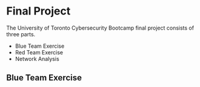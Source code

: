 # Final Project
The University of Toronto Cybersecurity Bootcamp final project consists of three parts.
  - Blue Team Exercise
  - Red Team Exercise
  - Network Analysis

## Blue Team Exercise

